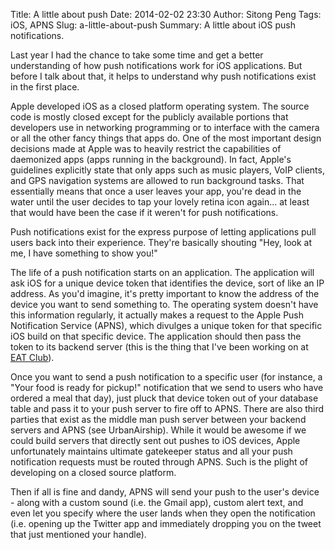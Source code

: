 Title: A little about push
Date: 2014-02-02 23:30
Author: Sitong Peng
Tags: iOS, APNS
Slug: a-little-about-push
Summary: A little about iOS push notifications.

Last year I had the chance to take some time and get a better understanding of how push notifications work for iOS applications. But before I talk about that, it helps to understand why push notifications exist in the first place.

Apple developed iOS as a closed platform operating system. The source code is mostly closed except for the publicly available portions that developers use in networking programming or to interface with the camera or all the other fancy things that apps do. One of the most important design decisions made at Apple was to heavily restrict the capabilities of daemonized apps (apps running in the background). In fact, Apple's guidelines explicitly state that only apps such as music players, VoIP clients, and GPS navigation systems are allowed to run background tasks. That essentially means that once a user leaves your app, you're dead in the water until the user decides to tap your lovely retina icon again... at least that would have been the case if it weren't for push notifications.

Push notifications exist for the express purpose of letting applications pull users back into their experience. They're basically shouting "Hey, look at me, I have something to show you!"

The life of a push notification starts on an application. The application will ask iOS for a unique device token that identifies the device, sort of like an IP address. As you'd imagine, it's pretty important to know the address of the device you want to send something to. The operating system doesn't have this information regularly, it actually makes a request to the Apple Push Notification Service (APNS), which divulges a unique token for that specific iOS build on that specific device. The application should then pass the token to its backend server (this is the thing that I've been working on at [EAT Club](https://www.myeatclub.com)).

Once you want to send a push notification to a specific user (for instance, a "Your food is ready for pickup!" notification that we send to users who have ordered a meal that day), just pluck that device token out of your database table and pass it to your push server to fire off to APNS. There are also third parties that exist as the middle man push server between your backend servers and APNS (see UrbanAirship). While it would be awesome if we could build servers that directly sent out pushes to iOS devices, Apple unfortunately maintains ultimate gatekeeper status and all your push notification requests must be routed through APNS. Such is the plight of developing on a closed source platform.

Then if all is fine and dandy, APNS will send your push to the user's device - along with a custom sound (i.e. the Gmail app), custom alert text, and even let you specify where the user lands when they open the notification (i.e. opening up the Twitter app and immediately dropping you on the tweet that just mentioned your handle).
